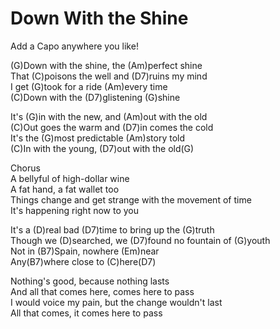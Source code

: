 # Down With the Shine

Add a Capo anywhere you like\!  
  
(G)Down with the shine, the (Am)perfect shine  
That (C)poisons the well and (D7)ruins my mind  
I get (G)took for a ride (Am)every time  
(C)Down with the (D7)glistening (G)shine  
  
It's (G)in with the new, and (Am)out with the old  
(C)Out goes the warm and (D7)in comes the cold  
It's the (G)most predictable (Am)story told  
(C)In with the young, (D7)out with the old(G)  
  
Chorus  
A bellyful of high-dollar wine  
A fat hand, a fat wallet too  
Things change and get strange with the movement of time  
It's happening right now to you  
  
It's a (D)real bad (D7)time to bring up the (G)truth  
Though we (D)searched, we (D7)found no fountain of (G)youth  
Not in (B7)Spain, nowhere (Em)near  
Any(B7)where close to (C)here(D7)  
  
Nothing's good, because nothing lasts  
And all that comes here, comes here to pass  
I would voice my pain, but the change wouldn't last  
All that comes, it comes here to pass
